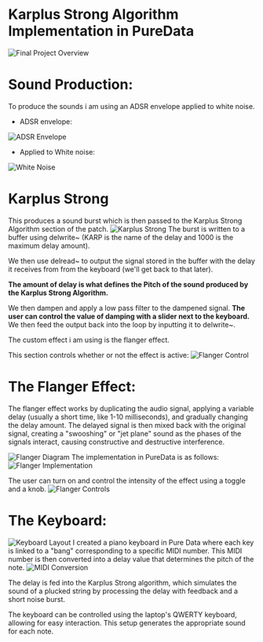 # Karplus Strong Algorithm Implementation in PureData
![Final Project Overview](resources/Final%20Project.png)


# Sound Production:
To produce the sounds i am using an ADSR envelope applied to white noise.

- ADSR envelope:

![ADSR Envelope](resources/Pasted%20image%2020241220113117.png)
- Applied to White noise:

![White Noise](resources/Pasted%20image%2020241220113336.png)

# Karplus Strong
This produces a sound burst which is then passed to the Karplus Strong Algorithm section of the patch.
![Karplus Strong](resources/Pasted%20image%2020241220113244.png)
The burst is written to a buffer using delwrite~ (KARP is the name of the delay and 1000 is the maximum delay amount).

We then use delread~ to output the signal stored in the buffer with the delay it receives from from the keyboard (we'll get back to that later).

**The amount of delay is what defines the Pitch of the sound produced by the Karplus Strong Algorithm.**

We then dampen and apply a low pass filter to the dampened signal.
**The user can control the value of damping with a slider next to the keyboard.**
We then feed the output back into the loop by inputting it to delwrite~.

The custom effect i am using is the flanger effect.

This section controls whether or not the effect is active:
![Flanger Control](resources/Pasted%20image%2020241220123945.png)

# The Flanger Effect:

The flanger effect works by duplicating the audio signal, applying a variable delay (usually a short time, like 1-10 milliseconds), and gradually changing the delay amount. The delayed signal is then mixed back with the original signal, creating a "swooshing" or "jet plane" sound as the phases of the signals interact, causing constructive and destructive interference.

![Flanger Diagram](resources/Pasted%20image%2020241220123033.png)
The implementation in PureData is as follows:
![Flanger Implementation](resources/Pasted%20image%2020241220130323.png)

The user can turn on and control the intensity of the effect using a toggle and a knob.
![Flanger Controls](resources/Pasted%20image%2020241220130027.png)

# The Keyboard:

![Keyboard Layout](resources/Pasted%20image%2020241220125304.png)
I created a piano keyboard in Pure Data where each key is linked to a "bang" corresponding to a specific MIDI number.
This MIDI number is then converted into a delay value that determines the pitch of the note.
![MIDI Conversion](resources/Pasted%20image%2020241220125912.png)

The delay is fed into the Karplus Strong algorithm, which simulates the sound of a plucked string by processing the delay with feedback and a short noise burst.

The keyboard can be controlled using the laptop's QWERTY keyboard, allowing for easy interaction. This setup generates the appropriate sound for each note.

